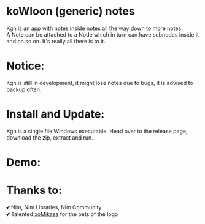 # koWloon (generic) notes

Kgn is an app with notes inside notes all the way down to more notes. <br />
A Note can be attached to a Node which in turn can have subnodes inside it and on so on. It's really all there is to it.

# Notice:

Kgn is still in development, it might lose notes due to bugs, it is advised to backup often.


# Install and Update:

Kgn is a single file Windows executable. Head over to the release page, download the zip, extract and run.

# Demo:


# Thanks to:

💕 Nim, Nim Libraries, Nim Community <br />
💕 Talented [xoMikasa](https://emoji.gg/user/647561486712963101) for the pets of the logo